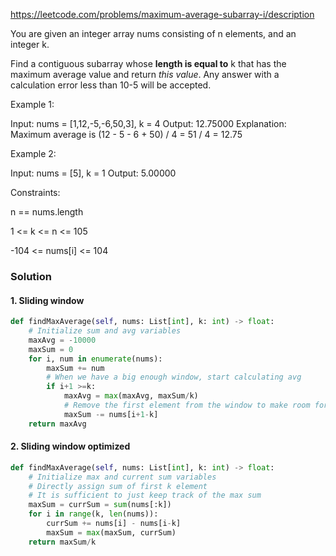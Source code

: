 https://leetcode.com/problems/maximum-average-subarray-i/description

You are given an integer array nums consisting of n elements, and an integer k.

Find a contiguous subarray whose **length is equal to** k that has the maximum average value and return _this value_. Any answer with a calculation error less than 10-5 will be accepted.

Example 1:

Input: nums = [1,12,-5,-6,50,3], k = 4
Output: 12.75000
Explanation: Maximum average is (12 - 5 - 6 + 50) / 4 = 51 / 4 = 12.75

Example 2:

Input: nums = [5], k = 1
Output: 5.00000

Constraints:

n == nums.length

1 <= k <= n <= 105

-104 <= nums[i] <= 104

### Solution

#### 1. Sliding window

``` python
def findMaxAverage(self, nums: List[int], k: int) -> float:
    # Initialize sum and avg variables
    maxAvg = -10000
    maxSum = 0
    for i, num in enumerate(nums):
        maxSum += num
        # When we have a big enough window, start calculating avg
        if i+1 >=k:
            maxAvg = max(maxAvg, maxSum/k)
            # Remove the first element from the window to make room for the next
            maxSum -= nums[i+1-k]
    return maxAvg
```

#### 2. Sliding window optimized

``` python
def findMaxAverage(self, nums: List[int], k: int) -> float:
    # Initialize max and current sum variables
    # Directly assign sum of first k element
    # It is sufficient to just keep track of the max sum
    maxSum = currSum = sum(nums[:k])
    for i in range(k, len(nums)):
        currSum += nums[i] - nums[i-k]
        maxSum = max(maxSum, currSum)
    return maxSum/k
```
